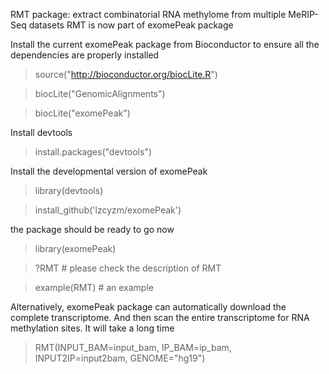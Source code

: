 
RMT package: extract combinatorial RNA methylome from multiple MeRIP-Seq datasets
RMT is now part of exomePeak package

Install the current exomePeak package from Bioconductor to ensure all the dependencies are properly installed

> source("http://bioconductor.org/biocLite.R")

> biocLite("GenomicAlignments")

> biocLite("exomePeak")

Install devtools

> install.packages("devtools")

Install the developmental version of exomePeak

> library(devtools)

> install_github('lzcyzm/exomePeak')

the package should be ready to go now

> library(exomePeak)

> ?RMT # please check the description of RMT 

> example(RMT) # an example

Alternatively, exomePeak package can automatically download the complete transcriptome. And then scan the entire transcriptome for RNA methylation sites. It will take a long time

> RMT(INPUT_BAM=input_bam, IP_BAM=ip_bam, INPUT2IP=input2bam, GENOME="hg19")
